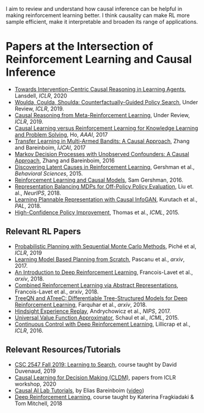 I aim to review and understand how causal inference can be helpful in making reinforcement learning better. I think causality can make RL more sample efficient, make it interpretable and broaden its range of applications.

# Papers at the Intersection of Reinforcement Learning and Causal Inference

* [Towards Intervention-Centric Causal Reasoning in Learning Agents](https://arxiv.org/pdf/2005.12968.pdf), Lansdell, *ICLR*, 2020
* [Woulda, Coulda, Shoulda: Counterfactually-Guided Policy Search](https://openreview.net/forum?id=BJG0voC9YQ), Under Review, *ICLR*, 2019.
* [Causal Reasoning from Meta-Reinforcement Learning](https://openreview.net/forum?id=H1ltQ3R9KQ), Under Review, *ICLR*, 2019.
* [Causal Learning versus Reinforcement Learning for Knowledge Learning and Problem Solving](https://aaai.org/ocs/index.php/WS/AAAIW17/paper/view/15182), Ho, *AAAI*, 2017
* [Transfer Learning in Multi-Armed Bandits: A Causal Approach](https://www.ijcai.org/Proceedings/2017/0186.pdf), Zhang and Bareinboim, *IJCAI*, 2017
* [Markov Decision Processes with Unobserved Confounders: A Causal Approach](https://causalai.net/mdp-causal.pdf), Zhang and Bareinboim, 2016
* [Discovering Latent Causes in Reinforcement Learning](https://www.princeton.edu/~nivlab/papers/GershmanNormanNiv2015.pdf), Gershman et al., *Behavioral Sciences*, 2015.
* [Reinforcement Learning and Causal Models](http://gershmanlab.webfactional.com/pubs/RL_causal.pdf), Sam Gershman, 2016.
* [Representation Balancing MDPs for Off-Policy Policy Evaluation](https://arxiv.org/pdf/1805.09044.pdf), Liu et. al., *NeurIPS*, 2018.
* [Learning Plannable Representation with Causal InfoGAN](https://arxiv.org/pdf/1807.09341.pdf), Kurutach et al., *PAL*, 2018.
* [High-Confidence Policy Improvement](https://people.cs.umass.edu/~pthomas/papers/Thomas2015b.pdf), Thomas et al., *ICML*, 2015.

## Relevant RL Papers

* [Probabilistic Planning with Sequential Monte Carlo Methods](https://openreview.net/pdf?id=ByetGn0cYX), Piché et al, *ICLR*, 2019
* [Learning Model Based Planning from Scratch](https://arxiv.org/pdf/1707.06170.pdf), Pascanu et al., *arxiv*, 2017.
* [An Introduction to Deep Reinforcement Learning](https://arxiv.org/pdf/1811.12560.pdf), Francois-Lavet et al., *arxiv*, 2018.
* [Combined Reinforcement Learning via Abstract Representations](https://arxiv.org/abs/1809.04506), Francois-Lavet et al., *arxiv*, 2018.
* [TreeQN and ATreeC: Differentiable Tree-Structured Models for Deep Reinforcement Learning](https://arxiv.org/abs/1710.11417), Farquhar et al., *arxiv*, 2018.
* [Hindsight Experience Replay](https://papers.nips.cc/paper/7090-hindsight-experience-replay.pdf),  Andrychowicz et al., *NIPS*, 2017. 
* [Universal Value Function Approximator](http://proceedings.mlr.press/v37/schaul15.pdf), Schaul et al., *ICML*, 2015.
* [Continuous Control with Deep Reinforcement Learning](https://arxiv.org/pdf/1509.02971.pdf), Lillicrap et al., *ICLR*, 2016.

## Relevant Resources/Tutorials

* [CSC 2547 Fall 2019: Learning to Search](https://duvenaud.github.io/learning-to-search/), course taught by David Duvenaud, 2019
* [Causal Learning for Decision Making (CLDM)](https://causalrlworkshop.github.io/papers.html), papers from ICLR workshop, 2020
* [Causal AI Lab Tutorials](https://causalai.net/#tutorials), by Elias Bareinboim ([video](https://www.youtube.com/watch?v=W20GWMzME5w))
* [Deep Reinforcement Learning](https://www.cs.cmu.edu/~katef/DeepRLFall2018/), course taught by Katerina Fragkiadaki & Tom Mitchell, 2018

